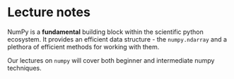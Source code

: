 # Lecture notes

NumPy is a **fundamental** building block within the scientific python ecosystem.  It provides an efficient data structure - the `numpy.ndarray` and a plethora of efficient methods for working with them.  

Our lectures on `numpy` will cover both beginner and intermediate numpy techniques.